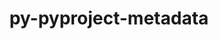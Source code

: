 ---
title: "py-pyproject-metadata"
layout: cache
categories: [package, develop]
meta: {"compilers": ["apple-clang@=16.0.0", "gcc@=11.1.0", "gcc@=11.4.0", "gcc@=12.3.0", "gcc@=13.2.0", "gcc@=7.5.0", "gcc@=9.4.0", "oneapi@=2024.2.1"], "num_specs": 175, "num_specs_by_stack": {"data-vis-sdk": 6, "e4s": 30, "e4s-neoverse-v2": 18, "e4s-neoverse_v1": 18, "e4s-oneapi": 24, "e4s-power": 4, "e4s-rocm-external": 6, "hep": 6, "ml-darwin-aarch64-mps": 8, "ml-linux-aarch64-cpu": 24, "ml-linux-aarch64-cuda": 24, "ml-linux-x86_64-cpu": 24, "ml-linux-x86_64-cuda": 24, "ml-linux-x86_64-rocm": 24, "radiuss": 6, "root": 175, "tutorial": 6}, "oss": ["sequoia", "ubuntu18.04", "ubuntu20.04", "ubuntu22.04", "ubuntu24.04"], "platforms": ["darwin", "linux"], "stacks": ["data-vis-sdk", "e4s", "e4s-neoverse-v2", "e4s-neoverse_v1", "e4s-oneapi", "e4s-power", "e4s-rocm-external", "hep", "ml-darwin-aarch64-mps", "ml-linux-aarch64-cpu", "ml-linux-aarch64-cuda", "ml-linux-x86_64-cpu", "ml-linux-x86_64-cuda", "ml-linux-x86_64-rocm", "radiuss", "root", "tutorial"], "targets": ["aarch64", "neoverse_v1", "neoverse_v2", "ppc64le", "x86_64_v3"], "versions": ["0.7.1"]}
spec_details: [{"compiler": "gcc@=12.3.0", "hash": "24u4ketreqmcs43vk44dz5zyorzvnjil", "os": "ubuntu22.04", "platform": "linux", "size": "-", "stacks": ["root", "tutorial"], "target": "x86_64_v3", "variants": ["build_system=python_pip"], "versions": ["0.7.1"]}, {"compiler": "gcc@=11.1.0", "hash": "25cnvzhi2ig4xswpqzarqhqag57hsrw5", "os": "ubuntu20.04", "platform": "linux", "size": "-", "stacks": ["data-vis-sdk", "root"], "target": "x86_64_v3", "variants": ["build_system=python_pip"], "versions": ["0.7.1"]}, {"compiler": "gcc@=13.2.0", "hash": "27ti5drzgujc3ily3r4x6mh5mlgi66zz", "os": "ubuntu24.04", "platform": "linux", "size": "-", "stacks": ["ml-linux-aarch64-cpu", "ml-linux-aarch64-cuda", "root"], "target": "aarch64", "variants": ["build_system=python_pip"], "versions": ["0.7.1"]}, {"compiler": "gcc@=13.2.0", "hash": "2efo767nd6p3liz5s75sbl4wnog3szek", "os": "ubuntu24.04", "platform": "linux", "size": "-", "stacks": ["ml-linux-aarch64-cpu", "ml-linux-aarch64-cuda", "root"], "target": "aarch64", "variants": ["build_system=python_pip"], "versions": ["0.7.1"]}, {"compiler": "gcc@=13.2.0", "hash": "2k6nkrxrqnrfsm4epeiy565cletnjsla", "os": "ubuntu24.04", "platform": "linux", "size": "-", "stacks": ["ml-linux-x86_64-cpu", "ml-linux-x86_64-cuda", "ml-linux-x86_64-rocm", "root"], "target": "x86_64_v3", "variants": ["build_system=python_pip"], "versions": ["0.7.1"]}, {"compiler": "apple-clang@=16.0.0", "hash": "2rxiklxtb6lws7yjal5vmnxqv3f5txbi", "os": "sequoia", "platform": "darwin", "size": "-", "stacks": ["ml-darwin-aarch64-mps", "root"], "target": "aarch64", "variants": ["build_system=python_pip"], "versions": ["0.7.1"]}, {"compiler": "gcc@=11.4.0", "hash": "2tbscipl4vn74g2izojl5ylbcy5lv275", "os": "ubuntu22.04", "platform": "linux", "size": "-", "stacks": ["e4s-neoverse-v2", "root"], "target": "neoverse_v2", "variants": ["build_system=python_pip"], "versions": ["0.7.1"]}, {"compiler": "gcc@=13.2.0", "hash": "2zmflxmoe5qtda5h7ninbkpcqqvbu7vb", "os": "ubuntu24.04", "platform": "linux", "size": "-", "stacks": ["ml-linux-x86_64-cpu", "ml-linux-x86_64-cuda", "ml-linux-x86_64-rocm", "root"], "target": "x86_64_v3", "variants": ["build_system=python_pip"], "versions": ["0.7.1"]}, {"compiler": "oneapi@=2024.2.1", "hash": "37mqhpmm3r2vkqdgxngi2o5utdjavhky", "os": "ubuntu22.04", "platform": "linux", "size": "-", "stacks": ["e4s-oneapi", "root"], "target": "x86_64_v3", "variants": ["build_system=python_pip"], "versions": ["0.7.1"]}, {"compiler": "gcc@=7.5.0", "hash": "3iouw46p7ze6ie3maunnlq7idx6wta67", "os": "ubuntu18.04", "platform": "linux", "size": "-", "stacks": ["radiuss", "root"], "target": "x86_64_v3", "variants": ["build_system=python_pip"], "versions": ["0.7.1"]}, {"compiler": "gcc@=11.4.0", "hash": "3m6kzd7s42mjvmucln4kiplw4m7kqb4e", "os": "ubuntu22.04", "platform": "linux", "size": "-", "stacks": ["e4s-neoverse_v1", "root"], "target": "neoverse_v1", "variants": ["build_system=python_pip"], "versions": ["0.7.1"]}, {"compiler": "gcc@=13.2.0", "hash": "3o6sblgja6xherlhfvt447d5vaxq4hz7", "os": "ubuntu24.04", "platform": "linux", "size": "-", "stacks": ["ml-linux-x86_64-cpu", "ml-linux-x86_64-cuda", "ml-linux-x86_64-rocm", "root"], "target": "x86_64_v3", "variants": ["build_system=python_pip"], "versions": ["0.7.1"]}, {"compiler": "gcc@=11.4.0", "hash": "4aflicth2h4ufqwpm2s4ezdccpzdqzjz", "os": "ubuntu22.04", "platform": "linux", "size": "-", "stacks": ["e4s-neoverse_v1", "root"], "target": "neoverse_v1", "variants": ["build_system=python_pip"], "versions": ["0.7.1"]}, {"compiler": "gcc@=13.2.0", "hash": "4c6egq54jze3kcqlp5c2a3al7fiusrn3", "os": "ubuntu24.04", "platform": "linux", "size": "-", "stacks": ["ml-linux-x86_64-cpu", "ml-linux-x86_64-cuda", "ml-linux-x86_64-rocm", "root"], "target": "x86_64_v3", "variants": ["build_system=python_pip"], "versions": ["0.7.1"]}, {"compiler": "gcc@=13.2.0", "hash": "4z6kfxlmggq6qyhubkincien56hbekop", "os": "ubuntu24.04", "platform": "linux", "size": "-", "stacks": ["ml-linux-x86_64-cpu", "ml-linux-x86_64-cuda", "ml-linux-x86_64-rocm", "root"], "target": "x86_64_v3", "variants": ["build_system=python_pip"], "versions": ["0.7.1"]}, {"compiler": "gcc@=11.4.0", "hash": "55rpmiqvc2iso4y7jdmakmdajt2fzi5f", "os": "ubuntu22.04", "platform": "linux", "size": "-", "stacks": ["e4s", "root"], "target": "x86_64_v3", "variants": ["build_system=python_pip"], "versions": ["0.7.1"]}, {"compiler": "gcc@=12.3.0", "hash": "56lxim7x7gqeyg6r3dufl5tk6bjkcqgh", "os": "ubuntu22.04", "platform": "linux", "size": "-", "stacks": ["root", "tutorial"], "target": "x86_64_v3", "variants": ["build_system=python_pip"], "versions": ["0.7.1"]}, {"compiler": "gcc@=11.4.0", "hash": "5dwby7ztu3uuredd3apmucajkaanb7cd", "os": "ubuntu22.04", "platform": "linux", "size": "-", "stacks": ["e4s", "root"], "target": "x86_64_v3", "variants": ["build_system=python_pip"], "versions": ["0.7.1"]}, {"compiler": "gcc@=13.2.0", "hash": "5mdyrxree43rq2rc7ilpzsgxluyrvhks", "os": "ubuntu24.04", "platform": "linux", "size": "-", "stacks": ["ml-linux-x86_64-cpu", "ml-linux-x86_64-cuda", "ml-linux-x86_64-rocm", "root"], "target": "x86_64_v3", "variants": ["build_system=python_pip"], "versions": ["0.7.1"]}, {"compiler": "gcc@=11.4.0", "hash": "5zkdgcz3bm4y2zfr5hhq2ludksimahkw", "os": "ubuntu22.04", "platform": "linux", "size": "-", "stacks": ["e4s", "root"], "target": "x86_64_v3", "variants": ["build_system=python_pip"], "versions": ["0.7.1"]}, {"compiler": "gcc@=11.4.0", "hash": "62i24v4bi2tgavoix2b46dy4lvezse3o", "os": "ubuntu22.04", "platform": "linux", "size": "-", "stacks": ["e4s-neoverse_v1", "root"], "target": "neoverse_v1", "variants": ["build_system=python_pip"], "versions": ["0.7.1"]}, {"compiler": "gcc@=11.4.0", "hash": "64bofqhq4ritesfebqzmbzc2pzmiugzi", "os": "ubuntu22.04", "platform": "linux", "size": "-", "stacks": ["e4s-neoverse_v1", "root"], "target": "neoverse_v1", "variants": ["build_system=python_pip"], "versions": ["0.7.1"]}, {"compiler": "oneapi@=2024.2.1", "hash": "6gbkrl7vestkw3m3wofdvybsshxv6pgp", "os": "ubuntu22.04", "platform": "linux", "size": "-", "stacks": ["e4s-oneapi", "root"], "target": "x86_64_v3", "variants": ["build_system=python_pip"], "versions": ["0.7.1"]}, {"compiler": "gcc@=11.4.0", "hash": "6gjky6f4n67buqq32p4fonngtrp75wuc", "os": "ubuntu22.04", "platform": "linux", "size": "-", "stacks": ["e4s", "root"], "target": "x86_64_v3", "variants": ["build_system=python_pip"], "versions": ["0.7.1"]}, {"compiler": "oneapi@=2024.2.1", "hash": "6p7tvwpvtv5ft6dmpwplgks4hgzop7s6", "os": "ubuntu22.04", "platform": "linux", "size": "-", "stacks": ["e4s-oneapi", "root"], "target": "x86_64_v3", "variants": ["build_system=python_pip"], "versions": ["0.7.1"]}, {"compiler": "gcc@=11.4.0", "hash": "6t3nxwuijm7e5cwklnrj67oagg7ynwfr", "os": "ubuntu22.04", "platform": "linux", "size": "-", "stacks": ["e4s-neoverse_v1", "root"], "target": "neoverse_v1", "variants": ["build_system=python_pip"], "versions": ["0.7.1"]}, {"compiler": "gcc@=13.2.0", "hash": "6vo66jbcdk7dfwmlsexfs3btgaupuog5", "os": "ubuntu24.04", "platform": "linux", "size": "-", "stacks": ["ml-linux-x86_64-cpu", "ml-linux-x86_64-cuda", "ml-linux-x86_64-rocm", "root"], "target": "x86_64_v3", "variants": ["build_system=python_pip"], "versions": ["0.7.1"]}, {"compiler": "gcc@=11.4.0", "hash": "7beueshpbxnjr7oxkuzzc5ty3qjsld3x", "os": "ubuntu22.04", "platform": "linux", "size": "-", "stacks": ["e4s", "root"], "target": "x86_64_v3", "variants": ["build_system=python_pip"], "versions": ["0.7.1"]}, {"compiler": "gcc@=9.4.0", "hash": "7edebw3kpln4ycui7b4m7haeb7fvdgqg", "os": "ubuntu20.04", "platform": "linux", "size": "-", "stacks": ["e4s-power", "root"], "target": "ppc64le", "variants": ["build_system=python_pip"], "versions": ["0.7.1"]}, {"compiler": "gcc@=11.4.0", "hash": "7i7hqfxp6zkycrbrhoqielephic7cze7", "os": "ubuntu22.04", "platform": "linux", "size": "-", "stacks": ["e4s-neoverse-v2", "root"], "target": "neoverse_v2", "variants": ["build_system=python_pip"], "versions": ["0.7.1"]}, {"compiler": "gcc@=13.2.0", "hash": "7jibm4k2ahqngghg5jrrac7fftteafvt", "os": "ubuntu24.04", "platform": "linux", "size": "-", "stacks": ["ml-linux-aarch64-cpu", "ml-linux-aarch64-cuda", "root"], "target": "aarch64", "variants": ["build_system=python_pip"], "versions": ["0.7.1"]}, {"compiler": "gcc@=11.4.0", "hash": "adnh22zflwavu47afdsfsnd3ycwgddlf", "os": "ubuntu22.04", "platform": "linux", "size": "-", "stacks": ["e4s-neoverse-v2", "root"], "target": "neoverse_v2", "variants": ["build_system=python_pip"], "versions": ["0.7.1"]}, {"compiler": "gcc@=11.4.0", "hash": "anv2sni2pgcjjunyapfmbgxsd5mzykfk", "os": "ubuntu22.04", "platform": "linux", "size": "-", "stacks": ["e4s-neoverse-v2", "root"], "target": "neoverse_v2", "variants": ["build_system=python_pip"], "versions": ["0.7.1"]}, {"compiler": "gcc@=11.4.0", "hash": "beri5fqpeo3avuhr5u5vsd4euw57j2rk", "os": "ubuntu22.04", "platform": "linux", "size": "-", "stacks": ["e4s-neoverse-v2", "root"], "target": "neoverse_v2", "variants": ["build_system=python_pip"], "versions": ["0.7.1"]}, {"compiler": "gcc@=13.2.0", "hash": "bkghvw3zmni7of36owemp7l4kk2mqrpx", "os": "ubuntu24.04", "platform": "linux", "size": "-", "stacks": ["ml-linux-x86_64-cpu", "ml-linux-x86_64-cuda", "ml-linux-x86_64-rocm", "root"], "target": "x86_64_v3", "variants": ["build_system=python_pip"], "versions": ["0.7.1"]}, {"compiler": "gcc@=13.2.0", "hash": "bldfgpvgua7wlsz2gdhncj7jnpm3adia", "os": "ubuntu24.04", "platform": "linux", "size": "-", "stacks": ["ml-linux-aarch64-cpu", "ml-linux-aarch64-cuda", "root"], "target": "aarch64", "variants": ["build_system=python_pip"], "versions": ["0.7.1"]}, {"compiler": "gcc@=11.4.0", "hash": "brehftya2uzf5nejyexphg7cd7doiskp", "os": "ubuntu22.04", "platform": "linux", "size": "-", "stacks": ["e4s", "root"], "target": "x86_64_v3", "variants": ["build_system=python_pip"], "versions": ["0.7.1"]}, {"compiler": "gcc@=13.2.0", "hash": "bzyrh6ail3tnfqiuhpfzlhix2v4sgcvr", "os": "ubuntu24.04", "platform": "linux", "size": "-", "stacks": ["ml-linux-aarch64-cpu", "ml-linux-aarch64-cuda", "root"], "target": "aarch64", "variants": ["build_system=python_pip"], "versions": ["0.7.1"]}, {"compiler": "gcc@=11.4.0", "hash": "c24urfamuwgrv6edd42tqxb663hoklcc", "os": "ubuntu22.04", "platform": "linux", "size": "-", "stacks": ["e4s-neoverse-v2", "root"], "target": "neoverse_v2", "variants": ["build_system=python_pip"], "versions": ["0.7.1"]}, {"compiler": "gcc@=11.4.0", "hash": "c3j5d5wggvqcawq7jvzt3tbuvo766c7v", "os": "ubuntu22.04", "platform": "linux", "size": "-", "stacks": ["e4s", "root"], "target": "x86_64_v3", "variants": ["build_system=python_pip"], "versions": ["0.7.1"]}, {"compiler": "gcc@=11.4.0", "hash": "ckm5ntoqp7d3a7vqooegh3vhvgv76dqi", "os": "ubuntu22.04", "platform": "linux", "size": "-", "stacks": ["e4s-neoverse_v1", "root"], "target": "neoverse_v1", "variants": ["build_system=python_pip"], "versions": ["0.7.1"]}, {"compiler": "gcc@=11.4.0", "hash": "cq66bcez2dzngrpp74n4bjs67tbaqvcp", "os": "ubuntu22.04", "platform": "linux", "size": "-", "stacks": ["e4s-neoverse-v2", "root"], "target": "neoverse_v2", "variants": ["build_system=python_pip"], "versions": ["0.7.1"]}, {"compiler": "gcc@=11.4.0", "hash": "d3v7oa6udqizoigncc5mbzkdqngcpyak", "os": "ubuntu22.04", "platform": "linux", "size": "-", "stacks": ["e4s", "root"], "target": "x86_64_v3", "variants": ["build_system=python_pip"], "versions": ["0.7.1"]}, {"compiler": "gcc@=13.2.0", "hash": "dca27cktme34d5jejr34agom72c4hvl7", "os": "ubuntu24.04", "platform": "linux", "size": "-", "stacks": ["ml-linux-aarch64-cpu", "ml-linux-aarch64-cuda", "root"], "target": "aarch64", "variants": ["build_system=python_pip"], "versions": ["0.7.1"]}, {"compiler": "oneapi@=2024.2.1", "hash": "dhw6b6tib3xp4nszj6cpxstx5id2vxx3", "os": "ubuntu22.04", "platform": "linux", "size": "-", "stacks": ["e4s-oneapi", "root"], "target": "x86_64_v3", "variants": ["build_system=python_pip"], "versions": ["0.7.1"]}, {"compiler": "gcc@=11.4.0", "hash": "drc4wivxwp56mkoifqu6b7vzigjt6b73", "os": "ubuntu22.04", "platform": "linux", "size": "-", "stacks": ["e4s", "root"], "target": "x86_64_v3", "variants": ["build_system=python_pip"], "versions": ["0.7.1"]}, {"compiler": "gcc@=13.2.0", "hash": "drs6b5wtwiysvzppgzcfiaegf2i3zkpm", "os": "ubuntu24.04", "platform": "linux", "size": "-", "stacks": ["ml-linux-x86_64-cpu", "ml-linux-x86_64-cuda", "ml-linux-x86_64-rocm", "root"], "target": "x86_64_v3", "variants": ["build_system=python_pip"], "versions": ["0.7.1"]}, {"compiler": "oneapi@=2024.2.1", "hash": "dxvpv7ugiofjngi4tpzwsksrb5ucg26o", "os": "ubuntu22.04", "platform": "linux", "size": "-", "stacks": ["e4s-oneapi", "root"], "target": "x86_64_v3", "variants": ["build_system=python_pip"], "versions": ["0.7.1"]}, {"compiler": "apple-clang@=16.0.0", "hash": "e32itoifskklzt2kgyidktilyv5ffjrb", "os": "sequoia", "platform": "darwin", "size": "-", "stacks": ["ml-darwin-aarch64-mps", "root"], "target": "aarch64", "variants": ["build_system=python_pip"], "versions": ["0.7.1"]}, {"compiler": "gcc@=13.2.0", "hash": "e3zxa6c6uo4fe4hwcwh36nblb7pqeql7", "os": "ubuntu24.04", "platform": "linux", "size": "-", "stacks": ["ml-linux-aarch64-cpu", "ml-linux-aarch64-cuda", "root"], "target": "aarch64", "variants": ["build_system=python_pip"], "versions": ["0.7.1"]}, {"compiler": "apple-clang@=16.0.0", "hash": "e6b5befx6ygn2lsdt2p4os37huepe2az", "os": "sequoia", "platform": "darwin", "size": "-", "stacks": ["ml-darwin-aarch64-mps", "root"], "target": "aarch64", "variants": ["build_system=python_pip"], "versions": ["0.7.1"]}, {"compiler": "gcc@=11.4.0", "hash": "ebxn6lwz7r7etgpmigihoiy7g7ajmj43", "os": "ubuntu22.04", "platform": "linux", "size": "-", "stacks": ["e4s-neoverse_v1", "root"], "target": "neoverse_v1", "variants": ["build_system=python_pip"], "versions": ["0.7.1"]}, {"compiler": "gcc@=11.4.0", "hash": "eet25jzxsw4hhifg6zx5ahklqgvxknuu", "os": "ubuntu22.04", "platform": "linux", "size": "-", "stacks": ["e4s-neoverse_v1", "root"], "target": "neoverse_v1", "variants": ["build_system=python_pip"], "versions": ["0.7.1"]}, {"compiler": "gcc@=13.2.0", "hash": "egydj2cc5dmorabbivpnsodyt4olw4td", "os": "ubuntu24.04", "platform": "linux", "size": "-", "stacks": ["ml-linux-x86_64-cpu", "ml-linux-x86_64-cuda", "ml-linux-x86_64-rocm", "root"], "target": "x86_64_v3", "variants": ["build_system=python_pip"], "versions": ["0.7.1"]}, {"compiler": "oneapi@=2024.2.1", "hash": "ejk2qkjyfe6stxfxoknb44n37kdwymbn", "os": "ubuntu22.04", "platform": "linux", "size": "-", "stacks": ["e4s-oneapi", "root"], "target": "x86_64_v3", "variants": ["build_system=python_pip"], "versions": ["0.7.1"]}, {"compiler": "gcc@=11.4.0", "hash": "en6fmongqqhhvohronykuqcbghqx7kfn", "os": "ubuntu22.04", "platform": "linux", "size": "-", "stacks": ["e4s-rocm-external", "root"], "target": "x86_64_v3", "variants": ["build_system=python_pip"], "versions": ["0.7.1"]}, {"compiler": "gcc@=9.4.0", "hash": "enah2h7e5x47byzfaa3o5tnczuvpudw2", "os": "ubuntu20.04", "platform": "linux", "size": "-", "stacks": ["e4s-power", "root"], "target": "ppc64le", "variants": ["build_system=python_pip"], "versions": ["0.7.1"]}, {"compiler": "oneapi@=2024.2.1", "hash": "evwjyovwzxejxkrzhsvxhofugdmik5s3", "os": "ubuntu22.04", "platform": "linux", "size": "-", "stacks": ["e4s-oneapi", "root"], "target": "x86_64_v3", "variants": ["build_system=python_pip"], "versions": ["0.7.1"]}, {"compiler": "gcc@=13.2.0", "hash": "f2quhxfxqvt2sz3nfgyiekoq7fzxmbr3", "os": "ubuntu24.04", "platform": "linux", "size": "-", "stacks": ["ml-linux-x86_64-cpu", "ml-linux-x86_64-cuda", "ml-linux-x86_64-rocm", "root"], "target": "x86_64_v3", "variants": ["build_system=python_pip"], "versions": ["0.7.1"]}, {"compiler": "gcc@=11.4.0", "hash": "f4lfixp3i6fgp2rbdgluldzilyt2sr4q", "os": "ubuntu22.04", "platform": "linux", "size": "-", "stacks": ["e4s", "root"], "target": "x86_64_v3", "variants": ["build_system=python_pip"], "versions": ["0.7.1"]}, {"compiler": "gcc@=11.4.0", "hash": "fcpcddygoxmtvt3vocknca6hbkkju6eg", "os": "ubuntu22.04", "platform": "linux", "size": "-", "stacks": ["e4s-neoverse_v1", "root"], "target": "neoverse_v1", "variants": ["build_system=python_pip"], "versions": ["0.7.1"]}, {"compiler": "gcc@=13.2.0", "hash": "fjditvgmjx7cvtypshltxv4r5lvc4huq", "os": "ubuntu24.04", "platform": "linux", "size": "-", "stacks": ["ml-linux-aarch64-cpu", "ml-linux-aarch64-cuda", "root"], "target": "aarch64", "variants": ["build_system=python_pip"], "versions": ["0.7.1"]}, {"compiler": "gcc@=13.2.0", "hash": "fkyyu3torzot77lxdz7whvazdqvkazv3", "os": "ubuntu24.04", "platform": "linux", "size": "-", "stacks": ["ml-linux-aarch64-cpu", "ml-linux-aarch64-cuda", "root"], "target": "aarch64", "variants": ["build_system=python_pip"], "versions": ["0.7.1"]}, {"compiler": "gcc@=7.5.0", "hash": "fssuzxpupcs3nszsvvbcgt6b4yukvmlb", "os": "ubuntu18.04", "platform": "linux", "size": "-", "stacks": ["radiuss", "root"], "target": "x86_64_v3", "variants": ["build_system=python_pip"], "versions": ["0.7.1"]}, {"compiler": "gcc@=13.2.0", "hash": "gdovdjd6yokth7pt7bcunrrgghmb2fge", "os": "ubuntu24.04", "platform": "linux", "size": "-", "stacks": ["ml-linux-aarch64-cpu", "ml-linux-aarch64-cuda", "root"], "target": "aarch64", "variants": ["build_system=python_pip"], "versions": ["0.7.1"]}, {"compiler": "gcc@=9.4.0", "hash": "gf2ekb4t73kirae5wxdyfd2lpnmroll2", "os": "ubuntu20.04", "platform": "linux", "size": "-", "stacks": ["e4s-power", "root"], "target": "ppc64le", "variants": ["build_system=python_pip"], "versions": ["0.7.1"]}, {"compiler": "gcc@=11.4.0", "hash": "gtzp42nredcdrixutjrs3r5tt3c5tvkt", "os": "ubuntu22.04", "platform": "linux", "size": "-", "stacks": ["e4s-neoverse-v2", "root"], "target": "neoverse_v2", "variants": ["build_system=python_pip"], "versions": ["0.7.1"]}, {"compiler": "oneapi@=2024.2.1", "hash": "gyu2gnnyqelao5ysvtl33my2vusjd7lh", "os": "ubuntu22.04", "platform": "linux", "size": "-", "stacks": ["e4s-oneapi", "root"], "target": "x86_64_v3", "variants": ["build_system=python_pip"], "versions": ["0.7.1"]}, {"compiler": "gcc@=13.2.0", "hash": "gyvgwshgvjz7utd5jbiwrvmjun3a75pn", "os": "ubuntu24.04", "platform": "linux", "size": "-", "stacks": ["ml-linux-aarch64-cpu", "ml-linux-aarch64-cuda", "root"], "target": "aarch64", "variants": ["build_system=python_pip"], "versions": ["0.7.1"]}, {"compiler": "gcc@=11.4.0", "hash": "htn2hxkae4piibleie3cpgcahwtawsyc", "os": "ubuntu22.04", "platform": "linux", "size": "-", "stacks": ["e4s-neoverse_v1", "root"], "target": "neoverse_v1", "variants": ["build_system=python_pip"], "versions": ["0.7.1"]}, {"compiler": "oneapi@=2024.2.1", "hash": "ibe4rmwjmkt4zwlhab4z7mzopygpbero", "os": "ubuntu22.04", "platform": "linux", "size": "-", "stacks": ["e4s-oneapi", "root"], "target": "x86_64_v3", "variants": ["build_system=python_pip"], "versions": ["0.7.1"]}, {"compiler": "gcc@=11.4.0", "hash": "iboi3f6fv2y3gisxsw66asoaxrj3ppcd", "os": "ubuntu22.04", "platform": "linux", "size": "-", "stacks": ["e4s-neoverse-v2", "root"], "target": "neoverse_v2", "variants": ["build_system=python_pip"], "versions": ["0.7.1"]}, {"compiler": "gcc@=13.2.0", "hash": "ijx2byksh7c6lsyroyyizumj2qfo6ll2", "os": "ubuntu24.04", "platform": "linux", "size": "-", "stacks": ["ml-linux-x86_64-cpu", "ml-linux-x86_64-cuda", "ml-linux-x86_64-rocm", "root"], "target": "x86_64_v3", "variants": ["build_system=python_pip"], "versions": ["0.7.1"]}, {"compiler": "oneapi@=2024.2.1", "hash": "ioafmquucxu7hggta3o2xqyz7ztcpvkv", "os": "ubuntu22.04", "platform": "linux", "size": "-", "stacks": ["e4s-oneapi", "root"], "target": "x86_64_v3", "variants": ["build_system=python_pip"], "versions": ["0.7.1"]}, {"compiler": "gcc@=11.4.0", "hash": "ioyyiexsuo52rhcokz6lzlzknyvwsekd", "os": "ubuntu22.04", "platform": "linux", "size": "-", "stacks": ["e4s", "root"], "target": "x86_64_v3", "variants": ["build_system=python_pip"], "versions": ["0.7.1"]}, {"compiler": "gcc@=13.2.0", "hash": "ipquxegic3azhp7fkktgbgcepsr5fg3h", "os": "ubuntu24.04", "platform": "linux", "size": "-", "stacks": ["ml-linux-aarch64-cpu", "ml-linux-aarch64-cuda", "root"], "target": "aarch64", "variants": ["build_system=python_pip"], "versions": ["0.7.1"]}, {"compiler": "gcc@=11.4.0", "hash": "iwizbfdm5tyt4e44amuha7cczqus4xos", "os": "ubuntu22.04", "platform": "linux", "size": "-", "stacks": ["e4s-neoverse-v2", "root"], "target": "neoverse_v2", "variants": ["build_system=python_pip"], "versions": ["0.7.1"]}, {"compiler": "oneapi@=2024.2.1", "hash": "iwsp6r5bhyng6hngwjetasz6dugycfqb", "os": "ubuntu22.04", "platform": "linux", "size": "-", "stacks": ["e4s-oneapi", "root"], "target": "x86_64_v3", "variants": ["build_system=python_pip"], "versions": ["0.7.1"]}, {"compiler": "apple-clang@=16.0.0", "hash": "jaoh2a7inuxxbipodydbox3m56un76bd", "os": "sequoia", "platform": "darwin", "size": "-", "stacks": ["ml-darwin-aarch64-mps", "root"], "target": "aarch64", "variants": ["build_system=python_pip"], "versions": ["0.7.1"]}, {"compiler": "gcc@=11.1.0", "hash": "jfxmpwz6ct6tuayoohir6pkz4rztruz5", "os": "ubuntu20.04", "platform": "linux", "size": "-", "stacks": ["data-vis-sdk", "root"], "target": "x86_64_v3", "variants": ["build_system=python_pip"], "versions": ["0.7.1"]}, {"compiler": "gcc@=11.4.0", "hash": "jgy6omz3idytf473o7fgrcweaow3aqfd", "os": "ubuntu22.04", "platform": "linux", "size": "-", "stacks": ["hep", "root"], "target": "x86_64_v3", "variants": ["build_system=python_pip"], "versions": ["0.7.1"]}, {"compiler": "oneapi@=2024.2.1", "hash": "jp7npe3di5z4sb2a6buiijrm7z6tuwti", "os": "ubuntu22.04", "platform": "linux", "size": "-", "stacks": ["e4s-oneapi", "root"], "target": "x86_64_v3", "variants": ["build_system=python_pip"], "versions": ["0.7.1"]}, {"compiler": "gcc@=11.4.0", "hash": "jqrvictjtnzez7ib6zjckjy5ezfk25i2", "os": "ubuntu22.04", "platform": "linux", "size": "-", "stacks": ["e4s", "e4s-rocm-external", "root"], "target": "x86_64_v3", "variants": ["build_system=python_pip"], "versions": ["0.7.1"]}, {"compiler": "gcc@=11.4.0", "hash": "judlka4ie6unq3yjtew2mnolp7zn5cyq", "os": "ubuntu22.04", "platform": "linux", "size": "-", "stacks": ["e4s-neoverse_v1", "root"], "target": "neoverse_v1", "variants": ["build_system=python_pip"], "versions": ["0.7.1"]}, {"compiler": "gcc@=11.4.0", "hash": "juu4vmpndhkim4rcopkmyd25yairzbfb", "os": "ubuntu22.04", "platform": "linux", "size": "-", "stacks": ["e4s-neoverse-v2", "root"], "target": "neoverse_v2", "variants": ["build_system=python_pip"], "versions": ["0.7.1"]}, {"compiler": "gcc@=7.5.0", "hash": "kiv4o4aupqdb5qatwwmgtvprb6ejd7ap", "os": "ubuntu18.04", "platform": "linux", "size": "-", "stacks": ["radiuss", "root"], "target": "x86_64_v3", "variants": ["build_system=python_pip"], "versions": ["0.7.1"]}, {"compiler": "gcc@=11.1.0", "hash": "km4s56zpj42pmi3yl3eajsn4co6ez2ek", "os": "ubuntu20.04", "platform": "linux", "size": "-", "stacks": ["data-vis-sdk", "root"], "target": "x86_64_v3", "variants": ["build_system=python_pip"], "versions": ["0.7.1"]}, {"compiler": "gcc@=13.2.0", "hash": "ktopsq7zrbypjsbxarlu6ww3bvmc45uf", "os": "ubuntu24.04", "platform": "linux", "size": "-", "stacks": ["ml-linux-x86_64-cpu", "ml-linux-x86_64-cuda", "ml-linux-x86_64-rocm", "root"], "target": "x86_64_v3", "variants": ["build_system=python_pip"], "versions": ["0.7.1"]}, {"compiler": "gcc@=11.4.0", "hash": "l4a35peqji3fnntahyjwzgbrlyd4dw6k", "os": "ubuntu22.04", "platform": "linux", "size": "-", "stacks": ["e4s", "root"], "target": "x86_64_v3", "variants": ["build_system=python_pip"], "versions": ["0.7.1"]}, {"compiler": "gcc@=12.3.0", "hash": "l6txzgflowubulx2ivkaz6af46vwuq67", "os": "ubuntu22.04", "platform": "linux", "size": "-", "stacks": ["root", "tutorial"], "target": "x86_64_v3", "variants": ["build_system=python_pip"], "versions": ["0.7.1"]}, {"compiler": "gcc@=11.4.0", "hash": "l6xzg5zc3pzwn4tpvo2ieg4fejd7rhhb", "os": "ubuntu22.04", "platform": "linux", "size": "-", "stacks": ["e4s-neoverse-v2", "root"], "target": "neoverse_v2", "variants": ["build_system=python_pip"], "versions": ["0.7.1"]}, {"compiler": "gcc@=11.4.0", "hash": "lavez3thnb7cadpf7myu7xvj3sot74x6", "os": "ubuntu22.04", "platform": "linux", "size": "-", "stacks": ["e4s", "root"], "target": "x86_64_v3", "variants": ["build_system=python_pip"], "versions": ["0.7.1"]}, {"compiler": "apple-clang@=16.0.0", "hash": "lc27uf2rgg4uo6lmxpkkgzzi3fkfjfit", "os": "sequoia", "platform": "darwin", "size": "-", "stacks": ["ml-darwin-aarch64-mps", "root"], "target": "aarch64", "variants": ["build_system=python_pip"], "versions": ["0.7.1"]}, {"compiler": "gcc@=13.2.0", "hash": "lesmrzczywmrpxxpwuk6l5rm3hsy3qie", "os": "ubuntu24.04", "platform": "linux", "size": "-", "stacks": ["ml-linux-aarch64-cpu", "ml-linux-aarch64-cuda", "root"], "target": "aarch64", "variants": ["build_system=python_pip"], "versions": ["0.7.1"]}, {"compiler": "gcc@=11.4.0", "hash": "li3dvpaifndwqwkjss6ndkibcqfgodcs", "os": "ubuntu22.04", "platform": "linux", "size": "-", "stacks": ["e4s", "root"], "target": "x86_64_v3", "variants": ["build_system=python_pip"], "versions": ["0.7.1"]}, {"compiler": "gcc@=11.4.0", "hash": "ljwctizuywfr724y5k46di4woy5wt6bn", "os": "ubuntu22.04", "platform": "linux", "size": "-", "stacks": ["hep", "root"], "target": "x86_64_v3", "variants": ["build_system=python_pip"], "versions": ["0.7.1"]}, {"compiler": "oneapi@=2024.2.1", "hash": "lo262f66uwjrg7vj243q2amarllpaa5q", "os": "ubuntu22.04", "platform": "linux", "size": "-", "stacks": ["e4s-oneapi", "root"], "target": "x86_64_v3", "variants": ["build_system=python_pip"], "versions": ["0.7.1"]}, {"compiler": "gcc@=13.2.0", "hash": "m2gzx7rockyns46bjsovdfwhlcr2levv", "os": "ubuntu24.04", "platform": "linux", "size": "-", "stacks": ["ml-linux-aarch64-cpu", "ml-linux-aarch64-cuda", "root"], "target": "aarch64", "variants": ["build_system=python_pip"], "versions": ["0.7.1"]}, {"compiler": "gcc@=11.4.0", "hash": "m4oheesowk74qqjnkl52x6kw5nmjuxwd", "os": "ubuntu22.04", "platform": "linux", "size": "-", "stacks": ["e4s", "e4s-rocm-external", "root"], "target": "x86_64_v3", "variants": ["build_system=python_pip"], "versions": ["0.7.1"]}, {"compiler": "gcc@=13.2.0", "hash": "m7jq6fsm7byzfbva3dmyntdot4324gu2", "os": "ubuntu24.04", "platform": "linux", "size": "-", "stacks": ["ml-linux-x86_64-cpu", "ml-linux-x86_64-cuda", "ml-linux-x86_64-rocm", "root"], "target": "x86_64_v3", "variants": ["build_system=python_pip"], "versions": ["0.7.1"]}, {"compiler": "oneapi@=2024.2.1", "hash": "mhycavstepkoggp6da2jzvqfptbnidyz", "os": "ubuntu22.04", "platform": "linux", "size": "-", "stacks": ["e4s-oneapi", "root"], "target": "x86_64_v3", "variants": ["build_system=python_pip"], "versions": ["0.7.1"]}, {"compiler": "gcc@=11.4.0", "hash": "mwtx4bmljjv5exiosch45w7imycajtbv", "os": "ubuntu22.04", "platform": "linux", "size": "-", "stacks": ["e4s", "root"], "target": "x86_64_v3", "variants": ["build_system=python_pip"], "versions": ["0.7.1"]}, {"compiler": "oneapi@=2024.2.1", "hash": "n73ftkeipwdvw5yil6mi53f5cfqufc5s", "os": "ubuntu22.04", "platform": "linux", "size": "-", "stacks": ["e4s-oneapi", "root"], "target": "x86_64_v3", "variants": ["build_system=python_pip"], "versions": ["0.7.1"]}, {"compiler": "oneapi@=2024.2.1", "hash": "nblobsmsgtmg3b7y2pma3ao4leudzwkx", "os": "ubuntu22.04", "platform": "linux", "size": "-", "stacks": ["e4s-oneapi", "root"], "target": "x86_64_v3", "variants": ["build_system=python_pip"], "versions": ["0.7.1"]}, {"compiler": "gcc@=11.1.0", "hash": "nexq4vzhpjm2aaow2wwxer2xloff6mxa", "os": "ubuntu20.04", "platform": "linux", "size": "-", "stacks": ["data-vis-sdk", "root"], "target": "x86_64_v3", "variants": ["build_system=python_pip"], "versions": ["0.7.1"]}, {"compiler": "gcc@=7.5.0", "hash": "nf2bw42v5jo4duquigdobe2kys7ttufo", "os": "ubuntu18.04", "platform": "linux", "size": "-", "stacks": ["radiuss", "root"], "target": "x86_64_v3", "variants": ["build_system=python_pip"], "versions": ["0.7.1"]}, {"compiler": "gcc@=11.4.0", "hash": "nmmvinr2akpwvl6j2haefdflue4wcryt", "os": "ubuntu22.04", "platform": "linux", "size": "-", "stacks": ["e4s-neoverse_v1", "root"], "target": "neoverse_v1", "variants": ["build_system=python_pip"], "versions": ["0.7.1"]}, {"compiler": "gcc@=11.4.0", "hash": "o4nlu2aam42dtn5itr3i4hpmip5bodau", "os": "ubuntu22.04", "platform": "linux", "size": "-", "stacks": ["hep", "root"], "target": "x86_64_v3", "variants": ["build_system=python_pip"], "versions": ["0.7.1"]}, {"compiler": "gcc@=11.4.0", "hash": "o4ryggyk5dnw37jd53ok6fpxs6houmzw", "os": "ubuntu22.04", "platform": "linux", "size": "-", "stacks": ["e4s", "root"], "target": "x86_64_v3", "variants": ["build_system=python_pip"], "versions": ["0.7.1"]}, {"compiler": "gcc@=13.2.0", "hash": "o6oqwhp55h7geynz2ilers5wcgbgzvm2", "os": "ubuntu24.04", "platform": "linux", "size": "-", "stacks": ["ml-linux-x86_64-cpu", "ml-linux-x86_64-cuda", "ml-linux-x86_64-rocm", "root"], "target": "x86_64_v3", "variants": ["build_system=python_pip"], "versions": ["0.7.1"]}, {"compiler": "gcc@=13.2.0", "hash": "ofnmgxlmoyvboi2ql3eyzf2uwg7g4vzr", "os": "ubuntu24.04", "platform": "linux", "size": "-", "stacks": ["ml-linux-aarch64-cpu", "ml-linux-aarch64-cuda", "root"], "target": "aarch64", "variants": ["build_system=python_pip"], "versions": ["0.7.1"]}, {"compiler": "gcc@=11.4.0", "hash": "okeyku4hsmjgowgtkd2aeu2rue5bzs2a", "os": "ubuntu22.04", "platform": "linux", "size": "-", "stacks": ["e4s-neoverse_v1", "root"], "target": "neoverse_v1", "variants": ["build_system=python_pip"], "versions": ["0.7.1"]}, {"compiler": "gcc@=13.2.0", "hash": "otrte3dcs3w77zr3jf74ceimglznbobx", "os": "ubuntu24.04", "platform": "linux", "size": "-", "stacks": ["ml-linux-aarch64-cpu", "ml-linux-aarch64-cuda", "root"], "target": "aarch64", "variants": ["build_system=python_pip"], "versions": ["0.7.1"]}, {"compiler": "gcc@=11.4.0", "hash": "ouldussjf6bphcby57giepemqzhhc6v7", "os": "ubuntu22.04", "platform": "linux", "size": "-", "stacks": ["e4s-neoverse-v2", "root"], "target": "neoverse_v2", "variants": ["build_system=python_pip"], "versions": ["0.7.1"]}, {"compiler": "apple-clang@=16.0.0", "hash": "oupfevo6jji3jgsgq3wk3kzco2apyjnx", "os": "sequoia", "platform": "darwin", "size": "-", "stacks": ["ml-darwin-aarch64-mps", "root"], "target": "aarch64", "variants": ["build_system=python_pip"], "versions": ["0.7.1"]}, {"compiler": "gcc@=11.4.0", "hash": "oxm4wweiibpqn3n6q3hvnjuqea6ileco", "os": "ubuntu22.04", "platform": "linux", "size": "-", "stacks": ["e4s", "root"], "target": "x86_64_v3", "variants": ["build_system=python_pip"], "versions": ["0.7.1"]}, {"compiler": "gcc@=11.4.0", "hash": "pgjkega6aadmjteqrqbznklzgypzc2jn", "os": "ubuntu22.04", "platform": "linux", "size": "-", "stacks": ["e4s", "root"], "target": "x86_64_v3", "variants": ["build_system=python_pip"], "versions": ["0.7.1"]}, {"compiler": "apple-clang@=16.0.0", "hash": "pjeopmtk37c2bwcqo6l5xo3shrytedvj", "os": "sequoia", "platform": "darwin", "size": "-", "stacks": ["ml-darwin-aarch64-mps", "root"], "target": "aarch64", "variants": ["build_system=python_pip"], "versions": ["0.7.1"]}, {"compiler": "gcc@=13.2.0", "hash": "plqzs4jfzzec6t2ymirigeqmoxtaw3m4", "os": "ubuntu24.04", "platform": "linux", "size": "-", "stacks": ["ml-linux-x86_64-cpu", "ml-linux-x86_64-cuda", "ml-linux-x86_64-rocm", "root"], "target": "x86_64_v3", "variants": ["build_system=python_pip"], "versions": ["0.7.1"]}, {"compiler": "gcc@=11.4.0", "hash": "pu6eqw6mi3launfbjjcxolmfyntrfk53", "os": "ubuntu22.04", "platform": "linux", "size": "-", "stacks": ["e4s-neoverse-v2", "root"], "target": "neoverse_v2", "variants": ["build_system=python_pip"], "versions": ["0.7.1"]}, {"compiler": "gcc@=11.4.0", "hash": "qakdk4xygzvrx6hybbgznbs6utbgsoas", "os": "ubuntu22.04", "platform": "linux", "size": "-", "stacks": ["e4s", "root"], "target": "x86_64_v3", "variants": ["build_system=python_pip"], "versions": ["0.7.1"]}, {"compiler": "gcc@=7.5.0", "hash": "qehi7wi27d7xuxrjs6oibi66rjk6c5qk", "os": "ubuntu18.04", "platform": "linux", "size": "-", "stacks": ["radiuss", "root"], "target": "x86_64_v3", "variants": ["build_system=python_pip"], "versions": ["0.7.1"]}, {"compiler": "gcc@=13.2.0", "hash": "qj5hzud72z6e3epbp7n7bzouj42pgvij", "os": "ubuntu24.04", "platform": "linux", "size": "-", "stacks": ["ml-linux-aarch64-cpu", "ml-linux-aarch64-cuda", "root"], "target": "aarch64", "variants": ["build_system=python_pip"], "versions": ["0.7.1"]}, {"compiler": "oneapi@=2024.2.1", "hash": "qtzjj4gqxoltknap45ynoosxqbq6ecpu", "os": "ubuntu22.04", "platform": "linux", "size": "-", "stacks": ["e4s-oneapi", "root"], "target": "x86_64_v3", "variants": ["build_system=python_pip"], "versions": ["0.7.1"]}, {"compiler": "gcc@=13.2.0", "hash": "qvkdf3n3clk5vfzq2zx7kv3ost4jqgu7", "os": "ubuntu24.04", "platform": "linux", "size": "-", "stacks": ["ml-linux-aarch64-cpu", "ml-linux-aarch64-cuda", "root"], "target": "aarch64", "variants": ["build_system=python_pip"], "versions": ["0.7.1"]}, {"compiler": "gcc@=13.2.0", "hash": "qx4blacsypjurf6mnkflrudg3chuz4k6", "os": "ubuntu24.04", "platform": "linux", "size": "-", "stacks": ["ml-linux-aarch64-cpu", "ml-linux-aarch64-cuda", "root"], "target": "aarch64", "variants": ["build_system=python_pip"], "versions": ["0.7.1"]}, {"compiler": "gcc@=13.2.0", "hash": "r3ubtqxlp5ypghxipxzglj646o5i7rti", "os": "ubuntu24.04", "platform": "linux", "size": "-", "stacks": ["ml-linux-x86_64-cpu", "ml-linux-x86_64-cuda", "ml-linux-x86_64-rocm", "root"], "target": "x86_64_v3", "variants": ["build_system=python_pip"], "versions": ["0.7.1"]}, {"compiler": "oneapi@=2024.2.1", "hash": "rcqefxseamgd4hvxkaocnp42e6o2jk3f", "os": "ubuntu22.04", "platform": "linux", "size": "-", "stacks": ["e4s-oneapi", "root"], "target": "x86_64_v3", "variants": ["build_system=python_pip"], "versions": ["0.7.1"]}, {"compiler": "gcc@=11.4.0", "hash": "rjagrp4sjbzayppyvy4wldq2sysx5mmy", "os": "ubuntu22.04", "platform": "linux", "size": "-", "stacks": ["e4s-neoverse-v2", "root"], "target": "neoverse_v2", "variants": ["build_system=python_pip"], "versions": ["0.7.1"]}, {"compiler": "gcc@=11.4.0", "hash": "rlocqitji3rqjia6jcnjofjh7bgqzert", "os": "ubuntu22.04", "platform": "linux", "size": "-", "stacks": ["e4s", "root"], "target": "x86_64_v3", "variants": ["build_system=python_pip"], "versions": ["0.7.1"]}, {"compiler": "oneapi@=2024.2.1", "hash": "s2s2l73kodibrqq4lxxhnm5k4ht3mumo", "os": "ubuntu22.04", "platform": "linux", "size": "-", "stacks": ["e4s-oneapi", "root"], "target": "x86_64_v3", "variants": ["build_system=python_pip"], "versions": ["0.7.1"]}, {"compiler": "gcc@=13.2.0", "hash": "satp3ppjjc4bakzinu4mor7vnubzzveb", "os": "ubuntu24.04", "platform": "linux", "size": "-", "stacks": ["ml-linux-x86_64-cpu", "ml-linux-x86_64-cuda", "ml-linux-x86_64-rocm", "root"], "target": "x86_64_v3", "variants": ["build_system=python_pip"], "versions": ["0.7.1"]}, {"compiler": "oneapi@=2024.2.1", "hash": "sbcxgwvp25pyybtqwrvfv4yqcd2s6bl3", "os": "ubuntu22.04", "platform": "linux", "size": "-", "stacks": ["e4s-oneapi", "root"], "target": "x86_64_v3", "variants": ["build_system=python_pip"], "versions": ["0.7.1"]}, {"compiler": "gcc@=11.1.0", "hash": "sjc4dxfty5k5rggyfgmdzdnsxctjqwao", "os": "ubuntu20.04", "platform": "linux", "size": "-", "stacks": ["data-vis-sdk", "root"], "target": "x86_64_v3", "variants": ["build_system=python_pip"], "versions": ["0.7.1"]}, {"compiler": "gcc@=11.4.0", "hash": "suc7xlsvupykp3pdnwmvmly3bqv2yqp5", "os": "ubuntu22.04", "platform": "linux", "size": "-", "stacks": ["e4s", "root"], "target": "x86_64_v3", "variants": ["build_system=python_pip"], "versions": ["0.7.1"]}, {"compiler": "gcc@=12.3.0", "hash": "syuizms7wijgdowtmyqtdlufx72aoqdk", "os": "ubuntu22.04", "platform": "linux", "size": "-", "stacks": ["root", "tutorial"], "target": "x86_64_v3", "variants": ["build_system=python_pip"], "versions": ["0.7.1"]}, {"compiler": "gcc@=13.2.0", "hash": "tiknyuisznjlx6wgwhnn4o77fzhzqjtz", "os": "ubuntu24.04", "platform": "linux", "size": "-", "stacks": ["ml-linux-aarch64-cpu", "ml-linux-aarch64-cuda", "root"], "target": "aarch64", "variants": ["build_system=python_pip"], "versions": ["0.7.1"]}, {"compiler": "gcc@=13.2.0", "hash": "tqxalenkqpvkydfgk3ssprhoulnqk23r", "os": "ubuntu24.04", "platform": "linux", "size": "-", "stacks": ["ml-linux-aarch64-cpu", "ml-linux-aarch64-cuda", "root"], "target": "aarch64", "variants": ["build_system=python_pip"], "versions": ["0.7.1"]}, {"compiler": "gcc@=11.4.0", "hash": "tur3renf4vuxc27e2hew2qkq3n5bjhdx", "os": "ubuntu22.04", "platform": "linux", "size": "-", "stacks": ["e4s-neoverse-v2", "root"], "target": "neoverse_v2", "variants": ["build_system=python_pip"], "versions": ["0.7.1"]}, {"compiler": "gcc@=11.4.0", "hash": "u4ahyxbkacmup5tvmt4dzmipgla6obdh", "os": "ubuntu22.04", "platform": "linux", "size": "-", "stacks": ["e4s-neoverse-v2", "root"], "target": "neoverse_v2", "variants": ["build_system=python_pip"], "versions": ["0.7.1"]}, {"compiler": "oneapi@=2024.2.1", "hash": "uipijqwqo6qn7duwap5xnw6iriguxgdn", "os": "ubuntu22.04", "platform": "linux", "size": "-", "stacks": ["e4s-oneapi", "root"], "target": "x86_64_v3", "variants": ["build_system=python_pip"], "versions": ["0.7.1"]}, {"compiler": "gcc@=11.4.0", "hash": "ujyvpqvmg7wrrc5lnwqvz2k6tows3ltt", "os": "ubuntu22.04", "platform": "linux", "size": "-", "stacks": ["e4s-neoverse_v1", "root"], "target": "neoverse_v1", "variants": ["build_system=python_pip"], "versions": ["0.7.1"]}, {"compiler": "gcc@=13.2.0", "hash": "unnxojauahqrxthph73ntw6oefzdckmp", "os": "ubuntu24.04", "platform": "linux", "size": "-", "stacks": ["ml-linux-x86_64-cpu", "ml-linux-x86_64-cuda", "ml-linux-x86_64-rocm", "root"], "target": "x86_64_v3", "variants": ["build_system=python_pip"], "versions": ["0.7.1"]}, {"compiler": "gcc@=13.2.0", "hash": "uxbb7lvpdiw4bvffhe5zdux4jzavvdjn", "os": "ubuntu24.04", "platform": "linux", "size": "-", "stacks": ["ml-linux-x86_64-cpu", "ml-linux-x86_64-cuda", "ml-linux-x86_64-rocm", "root"], "target": "x86_64_v3", "variants": ["build_system=python_pip"], "versions": ["0.7.1"]}, {"compiler": "gcc@=11.1.0", "hash": "uz5yftghen7l5k3x7j4if6dxwcd3ozjf", "os": "ubuntu20.04", "platform": "linux", "size": "-", "stacks": ["data-vis-sdk", "root"], "target": "x86_64_v3", "variants": ["build_system=python_pip"], "versions": ["0.7.1"]}, {"compiler": "gcc@=13.2.0", "hash": "v43qrdzdk7a4ghfthnqclhhwfdpruq7f", "os": "ubuntu24.04", "platform": "linux", "size": "-", "stacks": ["ml-linux-aarch64-cpu", "ml-linux-aarch64-cuda", "root"], "target": "aarch64", "variants": ["build_system=python_pip"], "versions": ["0.7.1"]}, {"compiler": "gcc@=11.4.0", "hash": "v5k3mh53rmgetsazlyvqqhcmaulpvfx4", "os": "ubuntu22.04", "platform": "linux", "size": "-", "stacks": ["e4s-neoverse_v1", "root"], "target": "neoverse_v1", "variants": ["build_system=python_pip"], "versions": ["0.7.1"]}, {"compiler": "gcc@=7.5.0", "hash": "vdmkis2adki6vwzrge5jmmcbuqlwzp7t", "os": "ubuntu18.04", "platform": "linux", "size": "-", "stacks": ["radiuss", "root"], "target": "x86_64_v3", "variants": ["build_system=python_pip"], "versions": ["0.7.1"]}, {"compiler": "apple-clang@=16.0.0", "hash": "vhsztatnwzsai5cqczw5p4f3vpxgucch", "os": "sequoia", "platform": "darwin", "size": "-", "stacks": ["ml-darwin-aarch64-mps", "root"], "target": "aarch64", "variants": ["build_system=python_pip"], "versions": ["0.7.1"]}, {"compiler": "gcc@=11.4.0", "hash": "vkrp2ubgkkyiqbdee36y5jgh7gs4pdvz", "os": "ubuntu22.04", "platform": "linux", "size": "-", "stacks": ["e4s-neoverse_v1", "root"], "target": "neoverse_v1", "variants": ["build_system=python_pip"], "versions": ["0.7.1"]}, {"compiler": "gcc@=11.4.0", "hash": "vmg2545lt6azerlvdgkkfcs63fciovic", "os": "ubuntu22.04", "platform": "linux", "size": "-", "stacks": ["e4s-neoverse_v1", "root"], "target": "neoverse_v1", "variants": ["build_system=python_pip"], "versions": ["0.7.1"]}, {"compiler": "gcc@=13.2.0", "hash": "vua4yxhdxmaeo642zkw7rmelg2rcze3l", "os": "ubuntu24.04", "platform": "linux", "size": "-", "stacks": ["ml-linux-aarch64-cpu", "ml-linux-aarch64-cuda", "root"], "target": "aarch64", "variants": ["build_system=python_pip"], "versions": ["0.7.1"]}, {"compiler": "gcc@=11.4.0", "hash": "w5cryzsnqpoafqkhp5c44zvgep6pyfyv", "os": "ubuntu22.04", "platform": "linux", "size": "-", "stacks": ["e4s-neoverse-v2", "root"], "target": "neoverse_v2", "variants": ["build_system=python_pip"], "versions": ["0.7.1"]}, {"compiler": "gcc@=11.4.0", "hash": "warnkkubg3wk4jfhugpkintnntlifolu", "os": "ubuntu22.04", "platform": "linux", "size": "-", "stacks": ["e4s-neoverse_v1", "root"], "target": "neoverse_v1", "variants": ["build_system=python_pip"], "versions": ["0.7.1"]}, {"compiler": "gcc@=12.3.0", "hash": "wgu4q525czdbcfo44lltyff7c2qvcn7x", "os": "ubuntu22.04", "platform": "linux", "size": "-", "stacks": ["root", "tutorial"], "target": "x86_64_v3", "variants": ["build_system=python_pip"], "versions": ["0.7.1"]}, {"compiler": "gcc@=11.4.0", "hash": "wolbhonv4nz62qn5gyhx4slmjouux77d", "os": "ubuntu22.04", "platform": "linux", "size": "-", "stacks": ["hep", "root"], "target": "x86_64_v3", "variants": ["build_system=python_pip"], "versions": ["0.7.1"]}, {"compiler": "oneapi@=2024.2.1", "hash": "x3cuq4yco7cmwraqvif53b6typrwpliz", "os": "ubuntu22.04", "platform": "linux", "size": "-", "stacks": ["e4s-oneapi", "root"], "target": "x86_64_v3", "variants": ["build_system=python_pip"], "versions": ["0.7.1"]}, {"compiler": "gcc@=11.4.0", "hash": "xcgqvh7hnsrule56ihfugefcho2545gc", "os": "ubuntu22.04", "platform": "linux", "size": "-", "stacks": ["e4s", "root"], "target": "x86_64_v3", "variants": ["build_system=python_pip"], "versions": ["0.7.1"]}, {"compiler": "gcc@=11.4.0", "hash": "xh4bbabzhey2hksggusdvfcjsguleuu6", "os": "ubuntu22.04", "platform": "linux", "size": "-", "stacks": ["e4s", "root"], "target": "x86_64_v3", "variants": ["build_system=python_pip"], "versions": ["0.7.1"]}, {"compiler": "gcc@=12.3.0", "hash": "xkgmrtv5wzyn3lcqygbmkxsi5w4jtze5", "os": "ubuntu22.04", "platform": "linux", "size": "-", "stacks": ["root", "tutorial"], "target": "x86_64_v3", "variants": ["build_system=python_pip"], "versions": ["0.7.1"]}, {"compiler": "gcc@=13.2.0", "hash": "xxxi7wwyinq4a5tkob2njexqvdnwbxzb", "os": "ubuntu24.04", "platform": "linux", "size": "-", "stacks": ["ml-linux-x86_64-cpu", "ml-linux-x86_64-cuda", "ml-linux-x86_64-rocm", "root"], "target": "x86_64_v3", "variants": ["build_system=python_pip"], "versions": ["0.7.1"]}, {"compiler": "oneapi@=2024.2.1", "hash": "xzjk4uemr42mkuurceycy44pflhgazon", "os": "ubuntu22.04", "platform": "linux", "size": "-", "stacks": ["e4s-oneapi", "root"], "target": "x86_64_v3", "variants": ["build_system=python_pip"], "versions": ["0.7.1"]}, {"compiler": "oneapi@=2024.2.1", "hash": "y4kbblsoukit6nbgd4kjijbjxdpvjazc", "os": "ubuntu22.04", "platform": "linux", "size": "-", "stacks": ["e4s-oneapi", "root"], "target": "x86_64_v3", "variants": ["build_system=python_pip"], "versions": ["0.7.1"]}, {"compiler": "gcc@=13.2.0", "hash": "y5bpuqic6tvyfhhtlrnk23o44t7ntcd7", "os": "ubuntu24.04", "platform": "linux", "size": "-", "stacks": ["ml-linux-aarch64-cpu", "ml-linux-aarch64-cuda", "root"], "target": "aarch64", "variants": ["build_system=python_pip"], "versions": ["0.7.1"]}, {"compiler": "gcc@=13.2.0", "hash": "yhcdiiusjwqku4omv7kk4zexnuelwjfn", "os": "ubuntu24.04", "platform": "linux", "size": "-", "stacks": ["ml-linux-x86_64-cpu", "ml-linux-x86_64-cuda", "ml-linux-x86_64-rocm", "root"], "target": "x86_64_v3", "variants": ["build_system=python_pip"], "versions": ["0.7.1"]}, {"compiler": "gcc@=11.4.0", "hash": "ymxr7zrg4tbok6i7xnr7oer2nr3im5xh", "os": "ubuntu22.04", "platform": "linux", "size": "-", "stacks": ["hep", "root"], "target": "x86_64_v3", "variants": ["build_system=python_pip"], "versions": ["0.7.1"]}, {"compiler": "gcc@=9.4.0", "hash": "yphxidao5yppmzcs6ntbnqfgsliczfxr", "os": "ubuntu20.04", "platform": "linux", "size": "-", "stacks": ["e4s-power", "root"], "target": "ppc64le", "variants": ["build_system=python_pip"], "versions": ["0.7.1"]}, {"compiler": "gcc@=11.4.0", "hash": "yqawr3xb3m2ocvz74oa2d7qvcjyxkoji", "os": "ubuntu22.04", "platform": "linux", "size": "-", "stacks": ["e4s", "root"], "target": "x86_64_v3", "variants": ["build_system=python_pip"], "versions": ["0.7.1"]}, {"compiler": "gcc@=11.4.0", "hash": "z2lijm5xt26s3apc5v2ne7czktcw4xuq", "os": "ubuntu22.04", "platform": "linux", "size": "-", "stacks": ["hep", "root"], "target": "x86_64_v3", "variants": ["build_system=python_pip"], "versions": ["0.7.1"]}, {"compiler": "gcc@=11.4.0", "hash": "z3yhrec6wqoc54bg2udt4lrhica63xrt", "os": "ubuntu22.04", "platform": "linux", "size": "-", "stacks": ["e4s", "root"], "target": "x86_64_v3", "variants": ["build_system=python_pip"], "versions": ["0.7.1"]}, {"compiler": "gcc@=11.4.0", "hash": "zflbxgdqrieyiy2whfagq6xgzt3z7gcw", "os": "ubuntu22.04", "platform": "linux", "size": "-", "stacks": ["e4s", "e4s-rocm-external", "root"], "target": "x86_64_v3", "variants": ["build_system=python_pip"], "versions": ["0.7.1"]}, {"compiler": "gcc@=11.4.0", "hash": "zktpml5rsvfmkemznouvpfscesnjnvl3", "os": "ubuntu22.04", "platform": "linux", "size": "-", "stacks": ["e4s", "e4s-rocm-external", "root"], "target": "x86_64_v3", "variants": ["build_system=python_pip"], "versions": ["0.7.1"]}, {"compiler": "gcc@=11.4.0", "hash": "zkvwmggvtlgiotwhu2igdfxudjbitcy6", "os": "ubuntu22.04", "platform": "linux", "size": "-", "stacks": ["e4s", "e4s-rocm-external", "root"], "target": "x86_64_v3", "variants": ["build_system=python_pip"], "versions": ["0.7.1"]}, {"compiler": "gcc@=13.2.0", "hash": "zxyhgroba2vfybhj3ox7b4joersjv2ej", "os": "ubuntu24.04", "platform": "linux", "size": "-", "stacks": ["ml-linux-x86_64-cpu", "ml-linux-x86_64-cuda", "ml-linux-x86_64-rocm", "root"], "target": "x86_64_v3", "variants": ["build_system=python_pip"], "versions": ["0.7.1"]}, {"compiler": "gcc@=13.2.0", "hash": "zywwks5pupg6ex3tfjqgl3mydvuhoe4n", "os": "ubuntu24.04", "platform": "linux", "size": "-", "stacks": ["ml-linux-x86_64-cpu", "ml-linux-x86_64-cuda", "ml-linux-x86_64-rocm", "root"], "target": "x86_64_v3", "variants": ["build_system=python_pip"], "versions": ["0.7.1"]}]
---